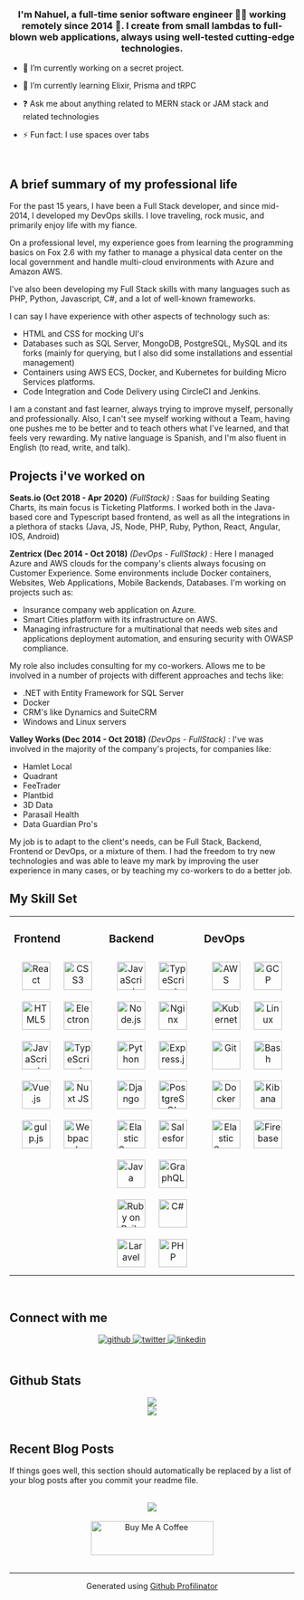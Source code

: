 ### <div align="center">I'm Nahuel, a full-time senior software engineer 👨‍💻 working remotely since 2014 🚀. I create from small lambdas to full-blown web applications, always using well-tested cutting-edge technologies.</div>

- 🔭 I’m currently working on a secret project.


- 🌱 I’m currently learning Elixir, Prisma and tRPC


- ❓ Ask me about anything related to MERN stack or JAM stack and related technologies


- ⚡ Fun fact: I use spaces over tabs


<br/>



## A brief summary of my professional life

For the past 15 years, I have been a Full Stack developer, and since
mid-2014, I developed my DevOps skills. I love traveling, rock
music, and primarily enjoy life with my fiance.

On a professional level, my experience goes from learning the programming basics on Fox 2.6 with my father to manage a physical data center on the local government and handle multi-cloud environments with Azure and Amazon AWS.

I've also been developing my Full Stack skills with many languages such as PHP, Python, Javascript, C#, and a lot of well-known frameworks.

I can say I have experience with other aspects of technology such as:

* HTML and CSS for mocking UI's
* Databases such as SQL Server, MongoDB, PostgreSQL, MySQL and its forks (mainly for querying, but I also did some installations and essential management)
* Containers using AWS ECS, Docker, and Kubernetes for building Micro Services platforms.
* Code Integration and Code Delivery using CircleCI and Jenkins.

I am a constant and fast learner, always trying to improve myself, personally and professionally. Also, I can't see myself working without a Team, having one pushes me to be better and to teach others what I've learned, and that feels very rewarding. My native language is Spanish, and I'm also fluent in English (to read, write, and talk).

## Projects i've worked on

**Seats.io (Oct 2018 - Apr 2020)** *(FullStack)*
: Saas for building Seating Charts, its main focus is Ticketing Platforms. I worked both in the Java-based core and Typescript based frontend, as well as all the integrations in a plethora of stacks (Java, JS, Node, PHP, Ruby, Python, React, Angular, IOS, Android)

**Zentricx (Dec 2014 - Oct 2018)** *(DevOps - FullStack)*
: Here I managed Azure and AWS clouds for the company's clients always focusing on Customer Experience. Some environments include Docker containers, Websites, Web Applications, Mobile Backends, Databases. I'm working on projects such as:

* Insurance company web application on Azure.
* Smart Cities platform with its infrastructure on AWS.
* Managing infrastructure for a multinational that needs web sites and applications deployment automation, and ensuring security with OWASP compliance.

My role also includes consulting for my co-workers. Allows me to be involved in a number of projects with different approaches and techs like:

* .NET with Entity Framework for SQL Server
* Docker
* CRM's like Dynamics and SuiteCRM
* Windows and Linux servers

**Valley Works (Dec 2014 - Oct 2018)** *(DevOps - FullStack)*
: I've was involved in the majority of the company's projects, for companies like:
* Hamlet Local
* Quadrant
* FeeTrader
* Plantbid
* 3D Data
* Parasail Health
* Data Guardian Pro's

My job is to adapt to the client's needs, can be Full Stack, Backend, Frontend or DevOps, or a mixture of them. I had the freedom to try new technologies and was able to leave my mark by improving the user experience in many cases, or by teaching my co-workers to do a better job.

## My Skill Set
<table><tr><td valign="top" width="33%">



### Frontend
<div align="center">
<img style="margin: 10px" src="https://profilinator.rishav.dev/skills-assets/react-original-wordmark.svg" alt="React" height="50" />
<img style="margin: 10px" src="https://profilinator.rishav.dev/skills-assets/css3-original-wordmark.svg" alt="CSS3" height="50" />
<img style="margin: 10px" src="https://profilinator.rishav.dev/skills-assets/html5-original-wordmark.svg" alt="HTML5" height="50" />
<img style="margin: 10px" src="https://profilinator.rishav.dev/skills-assets/electron-original.svg" alt="Electron" height="50" />
<img style="margin: 10px" src="https://profilinator.rishav.dev/skills-assets/javascript-original.svg" alt="JavaScript" height="50" />
<img style="margin: 10px" src="https://profilinator.rishav.dev/skills-assets/typescript-original.svg" alt="TypeScript" height="50" />
<img style="margin: 10px" src="https://profilinator.rishav.dev/skills-assets/vuejs-original-wordmark.svg" alt="Vue.js" height="50" />
<img style="margin: 10px" src="https://profilinator.rishav.dev/skills-assets/nuxt.png" alt="Nuxt JS" height="50" />
<img style="margin: 10px" src="https://profilinator.rishav.dev/skills-assets/gulp-plain.svg" alt="gulp.js" height="50" />
<img style="margin: 10px" src="https://profilinator.rishav.dev/skills-assets/webpack-original.svg" alt="Webpack" height="50" />
</div>

</td><td valign="top" width="33%">



### Backend
<div align="center">
<img style="margin: 10px" src="https://profilinator.rishav.dev/skills-assets/javascript-original.svg" alt="JavaScript" height="50" />
<img style="margin: 10px" src="https://profilinator.rishav.dev/skills-assets/typescript-original.svg" alt="TypeScript" height="50" />
<img style="margin: 10px" src="https://profilinator.rishav.dev/skills-assets/nodejs-original-wordmark.svg" alt="Node.js" height="50" />
<img style="margin: 10px" src="https://profilinator.rishav.dev/skills-assets/nginx-original.svg" alt="Nginx" height="50" />
<img style="margin: 10px" src="https://profilinator.rishav.dev/skills-assets/python-original.svg" alt="Python" height="50" />
<img style="margin: 10px" src="https://profilinator.rishav.dev/skills-assets/express-original-wordmark.svg" alt="Express.js" height="50" />
<img style="margin: 10px" src="https://profilinator.rishav.dev/skills-assets/django-original.svg" alt="Django" height="50" />
<img style="margin: 10px" src="https://profilinator.rishav.dev/skills-assets/postgresql-original-wordmark.svg" alt="PostgreSQL" height="50" />
<img style="margin: 10px" src="https://profilinator.rishav.dev/skills-assets/elasticsearch.png" alt="Elastic Search" height="50" />
<img style="margin: 10px" src="https://profilinator.rishav.dev/skills-assets/salesforce.png" alt="Salesforce" height="50" />
<img style="margin: 10px" src="https://profilinator.rishav.dev/skills-assets/java-original-wordmark.svg" alt="Java" height="50" />
<img style="margin: 10px" src="https://profilinator.rishav.dev/skills-assets/graphql.png" alt="GraphQL" height="50" />
<img style="margin: 10px" src="https://profilinator.rishav.dev/skills-assets/rails-original-wordmark.svg" alt="Ruby on Rails" height="50" />
<img style="margin: 10px" src="https://profilinator.rishav.dev/skills-assets/csharp-original.svg" alt="C#" height="50" />
<img style="margin: 10px" src="https://profilinator.rishav.dev/skills-assets/laravel-plain-wordmark.svg" alt="Laravel" height="50" />
<img style="margin: 10px" src="https://profilinator.rishav.dev/skills-assets/php-original.svg" alt="PHP" height="50" />
</div>

</td><td valign="top" width="33%">



### DevOps
<div align="center">
<img style="margin: 10px" src="https://profilinator.rishav.dev/skills-assets/amazonwebservices-original-wordmark.svg" alt="AWS" height="50" />
<img style="margin: 10px" src="https://profilinator.rishav.dev/skills-assets/google_cloud-icon.svg" alt="GCP" height="50" />
<img style="margin: 10px" src="https://profilinator.rishav.dev/skills-assets/kubernetes-icon.svg" alt="Kubernetes" height="50" />
<img style="margin: 10px" src="https://profilinator.rishav.dev/skills-assets/linux-original.svg" alt="Linux" height="50" />
<img style="margin: 10px" src="https://profilinator.rishav.dev/skills-assets/git-scm-icon.svg" alt="Git" height="50" />
<img style="margin: 10px" src="https://profilinator.rishav.dev/skills-assets/gnu_bash-icon.svg" alt="Bash" height="50" />
<img style="margin: 10px" src="https://profilinator.rishav.dev/skills-assets/docker-original-wordmark.svg" alt="Docker" height="50" />
<img style="margin: 10px" src="https://profilinator.rishav.dev/skills-assets/kibana.png" alt="Kibana" height="50" />
<img style="margin: 10px" src="https://profilinator.rishav.dev/skills-assets/elasticsearch.png" alt="Elastic Search" height="50" />
<img style="margin: 10px" src="https://profilinator.rishav.dev/skills-assets/firebase.png" alt="Firebase" height="50" />
</div>

</td></tr></table>

<br/>


## Connect with me
<div align="center">
<a href="https://github.com/nahue" target="_blank">
<img src=https://img.shields.io/badge/github-%2324292e.svg?&style=for-the-badge&logo=github&logoColor=white alt=github style="margin-bottom: 5px;" />
</a>
<a href="https://twitter.com/nchaves1986" target="_blank">
<img src=https://img.shields.io/badge/twitter-%2300acee.svg?&style=for-the-badge&logo=twitter&logoColor=white alt=twitter style="margin-bottom: 5px;" />
</a>
<a href="https://linkedin.com/in/nahuel-chaves-9a4b811b5/" target="_blank">
<img src=https://img.shields.io/badge/linkedin-%231E77B5.svg?&style=for-the-badge&logo=linkedin&logoColor=white alt=linkedin style="margin-bottom: 5px;" />
</a>
</div>


<br/>


## Github Stats
<div align="center"><img src="https://github-readme-stats.vercel.app/api?username=nahue&show_icons=true&count_private=true&hide_border=true" align="center" /></div>

<div align="center"><img src="https://github-readme-stats.vercel.app/api/top-langs/?username=nahue&hide_border=true&layout=compact" align="center" /></div>

<br/>


## Recent Blog Posts
<!-- BLOG-POST-LIST:START -->
If things goes well, this section should automatically be replaced by a list of your blog posts after you commit your readme file.
<!-- BLOG-POST-LIST:END -->

<br/>

<div align="center">
<img src="https://komarev.com/ghpvc/?username=nahue&&style=flat-square" align="center" />
</div>


<br/>

<div align="center">
            <a href="https://www.buymeacoffee.com/nahuel" target="_blank"><img src="https://cdn.buymeacoffee.com/buttons/v2/default-white.png" alt="Buy Me A Coffee" style="height: 60px !important;width: 217px !important;" ></a></div>
<br />



----
<div align="center">Generated using <a href="https://profilinator.rishav.dev/" target="_blank">Github Profilinator</a></div>

